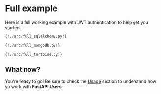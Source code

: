 # Full example

Here is a full working example with JWT authentication to help get you started.

``` py tab="SQLAlchemy"
{!./src/full_sqlalchemy.py!}
```

```py tab="MongoDB"
{!./src/full_mongodb.py!}
```

```py tab="Tortoise ORM"
{!./src/full_tortoise.py!}
```

## What now?

You're ready to go! Be sure to check the [Usage](../usage/routes.md) section to understand how yo work with **FastAPI Users**.
